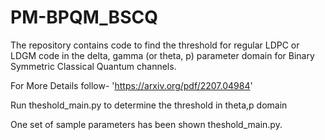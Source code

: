 # PM-BPQM_BSCQ

The repository contains code to find the threshold for regular LDPC or LDGM code in the delta, gamma (or theta, p) parameter domain
for Binary Symmetric Classical Quantum channels.

For More Details follow- 'https://arxiv.org/pdf/2207.04984'

Run theshold_main.py to determine the threshold in theta,p domain

One set of sample parameters has been shown theshold_main.py.
